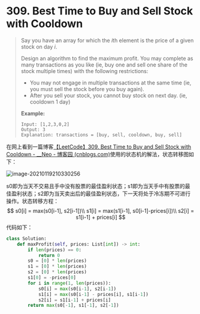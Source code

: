 # 309. Best Time to Buy and Sell Stock with Cooldown

> Say you have an array for which the *i*th element is the price of a given stock on day *i*.
>
> Design an algorithm to find the maximum profit. You may complete as many transactions as you like (ie, buy one and sell one share of the stock multiple times) with the following restrictions:
>
> - You may not engage in multiple transactions at the same time (ie, you must sell the stock before you buy again).
> - After you sell your stock, you cannot buy stock on next day. (ie, cooldown 1 day)
>
> **Example:**
>
> ```
> Input: [1,2,3,0,2]
> Output: 3 
> Explanation: transactions = [buy, sell, cooldown, buy, sell]
> ```

在网上看到一篇博客[【LeetCode】309. Best Time to Buy and Sell Stock with Cooldown - __Neo - 博客园 (cnblogs.com)](https://www.cnblogs.com/jdneo/p/5228004.html)使用的状态机的解法，状态转移图如下：

![image-20210119210330256](C:\Users\kilin\AppData\Roaming\Typora\typora-user-images\image-20210119210330256.png)

s0即为当天不交易且手中没有股票的最佳盈利状态；s1即为当天手中有股票的最佳盈利状态；s2即为当天卖出后的最佳盈利状态，下一天将处于冷冻期不可进行操作。状态转移方程：
$$
s0[i] = max(s0[i-1], s2[i-1])\\
s1[i] = max(s1[i-1], s0[i-1]-prices[i])\\
s2[i] = s1[i-1] + prices[i]
$$
代码如下：

```python
class Solution:
    def maxProfit(self, prices: List[int]) -> int:
        if len(prices) == 0:
            return 0
        s0 = [0] * len(prices)
        s1 = [0] * len(prices)
        s2 = [0] * len(prices)
        s1[0] = -prices[0]
        for i in range(1, len(prices)):
            s0[i] = max(s0[i-1], s2[i-1])
            s1[i] = max(s0[i-1] - prices[i], s1[i-1])
            s2[i] = s1[i-1] + prices[i]
        return max(s0[-1], s1[-1], s2[-1])
```

